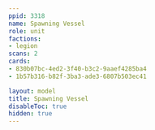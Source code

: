 ```yaml
---
ppid: 3318
name: Spawning Vessel
role: unit
factions:
- legion
scans: 2
cards:
- 830b07bc-4ed2-3f40-b3c2-9aaef4285ba4
- 1b57b316-b82f-3ba3-ade3-6807b503ec41

layout: model
title: Spawning Vessel
disableToc: true
hidden: true
---
```

